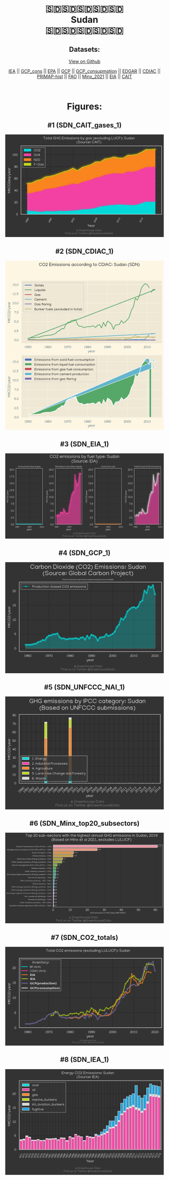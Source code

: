 
<center>
<h1 align="center">
🇸🇩🇸🇩🇸🇩🇸🇩🇸🇩
<br>
Sudan
<br>
🇸🇩🇸🇩🇸🇩🇸🇩🇸🇩
</h1>
<h2>Datasets:</h2>
<p><a href="https://github.com/dquintani/GreenhouseData/tree/master/country_data/SDN_Sudan/data">View on Github</a>
<br></p><p><a href="data/SDN_IEA.csv">IEA</a> || <a href="data/SDN_GCP_cons.csv">GCP_cons</a> || <a href="data/SDN_EPA.csv">EPA</a> || <a href="data/SDN_GCP.csv">GCP</a> || <a href="data/SDN_GCP_consupmption.csv">GCP_consupmption</a> || <a href="data/SDN_EDGAR.csv">EDGAR</a> || <a href="data/SDN_CDIAC.csv">CDIAC</a> || <a href="data/SDN_PRIMAP-hist.csv">PRIMAP-hist</a> || <a href="data/SDN_FAO.csv">FAO</a> || <a href="data/SDN_Minx_2021.csv">Minx_2021</a> || <a href="data/SDN_EIA.csv">EIA</a> || <a href="data/SDN_CAIT.csv">CAIT</a></p><p><br></p>
<h1>Figures:</h1><h2>#1 (SDN_CAIT_gases_1)</h2>
<p><img alt="" src="figures/SDN_CAIT_gases_1.png" /></p><h2>#2 (SDN_CDIAC_1)</h2>
<p><img alt="" src="figures/SDN_CDIAC_1.png" /></p><h2>#3 (SDN_EIA_1)</h2>
<p><img alt="" src="figures/SDN_EIA_1.png" /></p><h2>#4 (SDN_GCP_1)</h2>
<p><img alt="" src="figures/SDN_GCP_1.png" /></p><h2>#5 (SDN_UNFCCC_NAI_1)</h2>
<p><img alt="" src="figures/SDN_UNFCCC_NAI_1.png" /></p><h2>#6 (SDN_Minx_top20_subsectors)</h2>
<p><img alt="" src="figures/SDN_Minx_top20_subsectors.png" /></p><h2>#7 (SDN_CO2_totals)</h2>
<p><img alt="" src="figures/SDN_CO2_totals.png" /></p><h2>#8 (SDN_IEA_1)</h2>
<p><img alt="" src="figures/SDN_IEA_1.png" /></p>